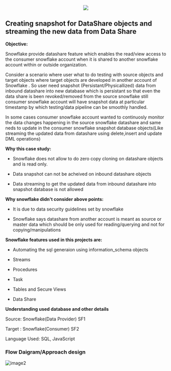<p align="center">
<img src=https://github.com/Interioamar/Snowflake_data_snapshot/assets/107593984/876389ef-b44a-48f5-a9fc-a481504c51ac/>
</p>

## **Creating snapshot for DataShare objects and streaming the new data from Data Share**

**Objective:**

Snowflake provide datashare feature which enables the read/view access
to the consumer snowflake account when it is shared to another snowflake
account within or outside organization.

Consider a scenario where user what to do testing with source objects
and target objects where target objects are developed in another account
of Snowflake . So user need snapshot (Persistant/Physicallized) data
from inbound datashare into new database which is persistant so that
even the data share is been revoked/removed from the source snowflake
still consumer snowflake account will have snapshot data at particular
timestamp by which testing/data pipeline can be smoothly handled.

In some cases consumer snowflake account wanted to continuosly monitor
the data changes happening in the source snowflake datashare and same
neds to update in the consumer snowflake snapshot database objects(Like
streaming the updated data from datashare using delete,insert and update
DML operations)

**Why this case study:**

-   Snowflake does not allow to do zero copy cloning on datashare
    objects and is read only.

-   Data snapshot can not be acheived on inbound datashare objects

-   Data streaming to get the updated data from inbound datashare into
    snapshot database is not allowed

**Why snowflake didn't consider above points:**

-   It is due to data security guidelines set by snowflake

-   Snowflake says datashare from another account is meant as source or
    master data which should be only used for reading/querying and not
    for copying/manipulations

**Snowflake features used in this projects are:**

-   Automating the sql generaion using information_schema objects

-   Streams

-   Procedures

-   Task

-   Tables and Secure Views

-   Data Share

**Understanding used database and other details**

Source: Snowflake(Data Provider) SF1

Target : Snowflake(Consumer) SF2

Language Used: SQL, JavaScript

### **Flow Daigram/Approach design**
![image2](https://github.com/Interioamar/Snowflake_data_snapshot/assets/107593984/c6cb5496-da13-4794-a322-d0c74fee2e4d)




